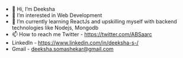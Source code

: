 - 👋 Hi, I’m Deeksha
- 👀 I’m interested in Web Development
- 🌱 I’m currently learning ReactJs and upskilling myself with backend technologies like Nodejs, Mongodb
- 📫 How to reach me Twitter - https://twitter.com/ABSaarc 
- LinkedIn - https://www.linkedin.com/in/deeksha-s-/
- Gmail - deeksha.somashekar@gmail.com 

<!---
98deeksha/98deeksha is a ✨ special ✨ repository because its `README.md` (this file) appears on your GitHub profile.
You can click the Preview link to take a look at your changes.
--->
